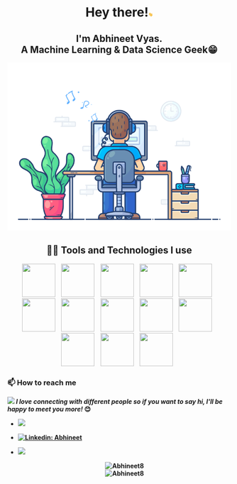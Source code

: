 ### <h1 align="center">Hey there!<img src="https://raw.githubusercontent.com/apoorvverma/apoorvverma/main/wave.gif" width="10px"></h1>
<h2 align="center"><b>I'm Abhineet Vyas.<b> <br> 
 A Machine Learning & Data Science Geek😁</h2>
<p align="center">
  <img src="focus-animation.gif" width="600px" />
</p> 
<h2 align = "center">👨‍💻 Tools and Technologies I use </h2>
<p align="center">
<code><img height="75" width="75" src="https://cdn.worldvectorlogo.com/logos/python-4.svg"></code> &nbsp;&nbsp; 
<code><img height="75" width="75" src="https://cdn.worldvectorlogo.com/logos/mysql-6.svg"></code> &nbsp;&nbsp;
<code><img height="75" width="75" src="https://cdn.worldvectorlogo.com/logos/mongodb-icon-1.svg"></code> &nbsp;&nbsp;  
<code><img height="75" width="75" src="https://cdn.worldvectorlogo.com/logos/flask.svg"></code> &nbsp;&nbsp;
<code><img height="75" width="75" src="https://cdn.worldvectorlogo.com/logos/apache-spark-5.svg"></code> &nbsp;&nbsp;
<code><img height="75" width="75" src="https://cdn.worldvectorlogo.com/logos/tensorflow-2.svg"></code> &nbsp;&nbsp;  
<code><img height="75" width="75" src="https://cdn.worldvectorlogo.com/logos/pycharm-1.svg"></code> &nbsp;&nbsp;
<code><img height="75" width="75" src="https://cdn.worldvectorlogo.com/logos/aws-2.svg"></code> &nbsp;&nbsp;
<code><img height="75" width="75" src="https://cdn.worldvectorlogo.com/logos/visual-studio-code-1.svg"></code> &nbsp;&nbsp;
<code><img height="75" width="75" src="https://cdn.worldvectorlogo.com/logos/tensorflow-2.svg"></code> &nbsp;&nbsp;
<code><img height="75" width="75" src="https://cdn.worldvectorlogo.com/logos/hadoop.svg"></code> &nbsp;&nbsp;
<code><img height="75" width="75" src="https://cdn.worldvectorlogo.com/logos/power-bi.svg"></code> &nbsp;&nbsp;
<code><img height="75" width="75" src="https://cdn.worldvectorlogo.com/logos/tableau-logo.svg"></code> &nbsp;&nbsp; 

 
  
 ### 📫 How to reach me
<img src="https://media.giphy.com/media/LnQjpWaON8nhr21vNW/giphy.gif" width="60"> <em><b>I love connecting with different people</b> so if you want to say <b>hi, I'll be happy to meet you more!</b></em> 😊

- [<img src="https://img.icons8.com/fluent/48/000000/gmail.png" width="4%"/>](mailto:abhineetvyas11@gmail.com)
- [![Linkedin: Abhineet](https://img.shields.io/badge/-Abhineet-blue?style=flat-square&logo=Linkedin&logoColor=white&link=https:www.linkedin.com/in/abhineet-vyas-246997173/)](https://www.linkedin.com/in/abhineet-vyas-246997173/) 
- [<img src="https://img.icons8.com/fluent/48/000000/instagram-new.png" width="4%"/>](https://www.instagram.com/abhineetvyas11/)



  <p align="center"> 
  <img src="https://github-readme-stats.vercel.app/api?username=Abhineet8&show_icons=true&theme=tokyonight" alt="Abhineet8" />
    <br>
  <img src="https://github-readme-stats.vercel.app/api/top-langs/?username=Abhineet8&theme=tokyonight&layout=compact" alt="Abhineet8" />
</p>
<!--
**Abhineet8/Abhineet8** is a ✨ _special_ ✨ repository because its `README.md` (this file) appears on your GitHub profile.

Here are some ideas to get you started:

- 🔭 I’m currently working on ...
- 🌱 I’m currently learning ...
- 👯 I’m looking to collaborate on ...
- 🤔 I’m looking for help with ...
- 💬 Ask me about ...
- 📫 How to reach me: ...
- 😄 Pronouns: ...
- ⚡ Fun fact: ...
-->
